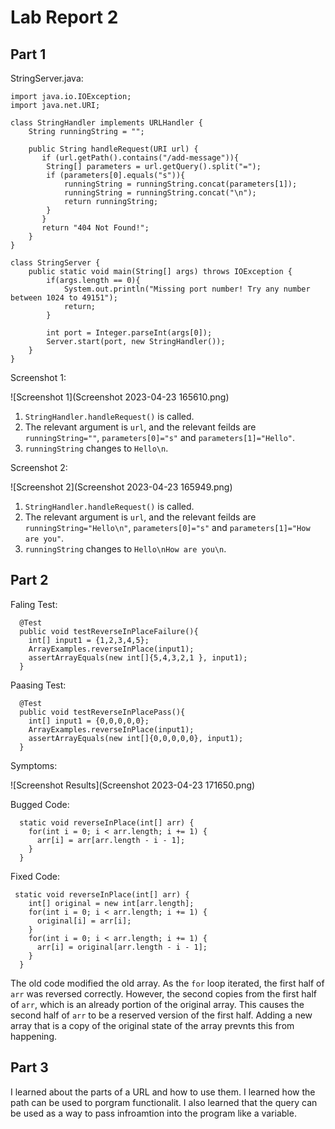 # Lab Report 2
## Part 1
StringServer.java:
```
import java.io.IOException;
import java.net.URI;

class StringHandler implements URLHandler {
    String runningString = "";

    public String handleRequest(URI url) {
       if (url.getPath().contains("/add-message")){
        String[] parameters = url.getQuery().split("=");
        if (parameters[0].equals("s")){
            runningString = runningString.concat(parameters[1]);
            runningString = runningString.concat("\n");
            return runningString;
        }
       }
       return "404 Not Found!";
    }
}

class StringServer {
    public static void main(String[] args) throws IOException {
        if(args.length == 0){
            System.out.println("Missing port number! Try any number between 1024 to 49151");
            return;
        }

        int port = Integer.parseInt(args[0]);
        Server.start(port, new StringHandler());
    }
}

```

Screenshot 1:

![Screenshot 1](Screenshot 2023-04-23 165610.png)
1. `StringHandler.handleRequest()` is called.
2. The relevant argument is `url`, and the relevant feilds are `runningString=""`, `parameters[0]="s"` and `parameters[1]="Hello"`.
3. `runningString` changes to `Hello\n`. 

Screenshot 2:

![Screenshot 2](Screenshot 2023-04-23 165949.png)
1. `StringHandler.handleRequest()` is called.
2. The relevant argument is `url`, and the relevant feilds are `runningString="Hello\n"`, `parameters[0]="s"` and `parameters[1]="How are you"`.
3. `runningString` changes to `Hello\nHow are you\n`. 

## Part 2
Faling Test:
```
  @Test
  public void testReverseInPlaceFailure(){
    int[] input1 = {1,2,3,4,5};
    ArrayExamples.reverseInPlace(input1);
    assertArrayEquals(new int[]{5,4,3,2,1 }, input1);
  }
```

Paasing Test:
```
  @Test
  public void testReverseInPlacePass(){
    int[] input1 = {0,0,0,0,0};
    ArrayExamples.reverseInPlace(input1);
    assertArrayEquals(new int[]{0,0,0,0,0}, input1);
  }
```
Symptoms:

![Screenshot Results](Screenshot 2023-04-23 171650.png)

Bugged Code:
```
  static void reverseInPlace(int[] arr) {
    for(int i = 0; i < arr.length; i += 1) {
      arr[i] = arr[arr.length - i - 1];
    }
  }
```
Fixed Code:
```
 static void reverseInPlace(int[] arr) {
    int[] original = new int[arr.length]; 
    for(int i = 0; i < arr.length; i += 1) {
      original[i] = arr[i];
    }
    for(int i = 0; i < arr.length; i += 1) {
      arr[i] = original[arr.length - i - 1];
    }
  }
```
The old code modified the old array. As the `for` loop iterated, the first half of `arr` was reversed correctly. However, the second copies from the first half of `arr`, which is an already portion of the original array. This causes the second half of `arr` to be a reserved version of the first half. Adding a new array that is a copy of the original state of the array prevnts this from happening.

## Part 3

I learned about the parts of a URL and how to use them. I learned how the path can be used to porgram functionalit. I also learned that the query can be used as a way to pass infroamtion into the program like a variable.
